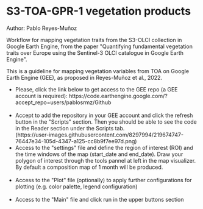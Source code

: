 # S3-TOA-GPR-1 vegetation products

Author: Pablo Reyes-Muñoz

Workflow for mapping vegetation traits from the S3-OLCI collection in Google Earth Engine, from the paper "Quantifying fundamental vegetation traits over Europe using the Sentinel-3 OLCI catalogue in Google Earth Engine".

This is a guideline for mapping vegetation variables from TOA on Google Earth Engine (GEE), as proposed in Reyes-Muñoz et al., 2022.

<ul style='list-style-type:disc'> 
  <li> Please, click the link below to get access to the GEE repo (a GEE account is required): 
    https://code.earthengine.google.com/?accept_repo=users/pablosrmz/Github </li>
  
  </br>
    
  <li> Accept to add the repository in your GEE account and click the refresh button in the "Scripts" section. Then you should be able to see the code in the Reader section under the Scripts tab. </li>
  (https://user-images.githubusercontent.com/8297994/219674747-76447e34-105d-4347-a125-cc8b9f7ee97d.png)

  
  
  </br>
  
  <li> Access to the "settings" file and define the region of interest (ROI) and the time windows of the map (start_date and end_date). Draw your polygon of interest through the tools pannel at left in the map visualizer. By default a composition map of 1 month will be produced.  </li>
  
  </br>
  
  <li> Access to the "Plot" file (optionally) to apply further configurations for plotting (e.g. color palette, legend configuration) </li>
  
  </br>
  
  <li> Access to the "Main" file and click run in the upper buttons section </li>
  
</ul>
